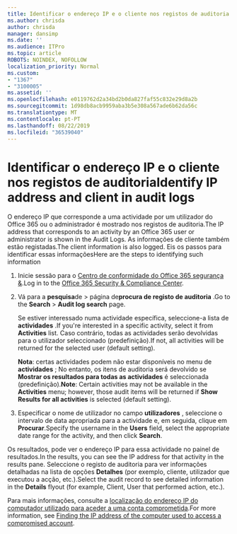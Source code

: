 ```yaml
---
title: Identificar o endereço IP e o cliente nos registos de auditoria
ms.author: chrisda
author: chrisda
manager: dansimp
ms.date: ''
ms.audience: ITPro
ms.topic: article
ROBOTS: NOINDEX, NOFOLLOW
localization_priority: Normal
ms.custom:
- "1367"
- "3100005"
ms.assetid: ''
ms.openlocfilehash: e0119762d2a34bd2b0da827faf55c832e29d8a2b
ms.sourcegitcommit: 1d98db8acb9959aba3b5e308a567ade6b62da56c
ms.translationtype: MT
ms.contentlocale: pt-PT
ms.lasthandoff: 08/22/2019
ms.locfileid: "36539040"
---
```

# <a name="identify-ip-address-and-client-in-audit-logs"></a><span data-ttu-id="ef7c6-102">Identificar o endereço IP e o cliente nos registos de auditoria</span><span class="sxs-lookup"><span data-stu-id="ef7c6-102">Identify IP address and client in audit logs</span></span>

<span data-ttu-id="ef7c6-103">O endereço IP que corresponde a uma actividade por um utilizador do Office 365 ou o administrador é mostrado nos registos de auditoria.</span><span class="sxs-lookup"><span data-stu-id="ef7c6-103">The IP address that corresponds to an activity by an Office 365 user or administrator is shown in the Audit Logs.</span></span> <span data-ttu-id="ef7c6-104">As informações de cliente também estão registadas.</span><span class="sxs-lookup"><span data-stu-id="ef7c6-104">The client information is also logged.</span></span> <span data-ttu-id="ef7c6-105">Eis os passos para identificar essas informações</span><span class="sxs-lookup"><span data-stu-id="ef7c6-105">Here are the steps to identifying such information</span></span>

1. <span data-ttu-id="ef7c6-106">Inicie sessão para o [Centro de conformidade do Office 365 segurança &](https://protection.office.com/).</span><span class="sxs-lookup"><span data-stu-id="ef7c6-106">Log in to the [Office 365 Security & Compliance Center](https://protection.office.com/).</span></span>

2. <span data-ttu-id="ef7c6-107">Vá para a **pesquisa**de > página de**procura de registo de auditoria** .</span><span class="sxs-lookup"><span data-stu-id="ef7c6-107">Go to the **Search** > **Audit log search** page.</span></span>

   <span data-ttu-id="ef7c6-108">Se estiver interessado numa actividade específica, seleccione-a lista de **actividades** .</span><span class="sxs-lookup"><span data-stu-id="ef7c6-108">If you're interested in a specific activity, select it from **Activities** list.</span></span> <span data-ttu-id="ef7c6-109">Caso contrário, todas as actividades serão devolvidas para o utilizador seleccionado (predefinição).</span><span class="sxs-lookup"><span data-stu-id="ef7c6-109">If not, all activities will be returned for the selected user (default setting).</span></span>

   <span data-ttu-id="ef7c6-110">**Nota**: certas actividades podem não estar disponíveis no menu de **actividades** ; No entanto, os itens de auditoria será devolvido se **Mostrar os resultados para todas as actividades** é seleccionada (predefinição).</span><span class="sxs-lookup"><span data-stu-id="ef7c6-110">**Note**: Certain activities may not be available in the **Activities** menu; however, those audit items will be returned if **Show Results for all activities** is selected (default setting).</span></span>

3. <span data-ttu-id="ef7c6-111">Especificar o nome de utilizador no campo **utilizadores** , seleccione o intervalo de data apropriada para a actividade e, em seguida, clique em **Procurar**.</span><span class="sxs-lookup"><span data-stu-id="ef7c6-111">Specify the username in the **Users** field, select the appropriate date range for the activity, and then click **Search**.</span></span>

<span data-ttu-id="ef7c6-112">Os resultados, pode ver o endereço IP para essa actividade no painel de resultados.</span><span class="sxs-lookup"><span data-stu-id="ef7c6-112">In the results, you can see the IP address for that activity in the results pane.</span></span> <span data-ttu-id="ef7c6-113">Seleccione o registo de auditoria para ver informações detalhadas na lista de opções **Detalhes** (por exemplo, cliente, utilizador que executou a acção, etc.).</span><span class="sxs-lookup"><span data-stu-id="ef7c6-113">Select the audit record to see detailed information in the **Details** flyout (for example, Client, User that performed action, etc.).</span></span>

<span data-ttu-id="ef7c6-114">Para mais informações, consulte a [localização do endereço IP do computador utilizado para aceder a uma conta comprometida](https://docs.microsoft.com/office365/securitycompliance/auditing-troubleshooting-scenarios#finding-the-ip-address-of-the-computer-used-to-access-a-compromised-account).</span><span class="sxs-lookup"><span data-stu-id="ef7c6-114">For more information, see [Finding the IP address of the computer used to access a compromised account](https://docs.microsoft.com/office365/securitycompliance/auditing-troubleshooting-scenarios#finding-the-ip-address-of-the-computer-used-to-access-a-compromised-account).</span></span>

